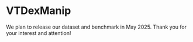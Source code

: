 # VTDexManip

We plan to release our dataset and benchmark in May 2025. Thank you for your interest and attention!
